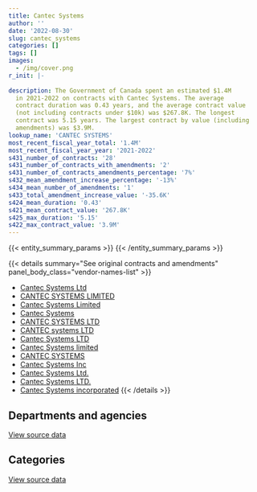 ```yaml
---
title: Cantec Systems
author: ''
date: '2022-08-30'
slug: cantec_systems
categories: []
tags: []
images:
  - /img/cover.png
r_init: |-
  
description: The Government of Canada spent an estimated $1.4M
  in 2021-2022 on contracts with Cantec Systems. The average
  contract duration was 0.43 years, and the average contract value
  (not including contracts under $10k) was $267.8K. The longest
  contract was 5.15 years. The largest contract by value (including
  amendments) was $3.9M.
lookup_name: 'CANTEC SYSTEMS'
most_recent_fiscal_year_total: '1.4M'
most_recent_fiscal_year_year: '2021-2022'
s431_number_of_contracts: '28'
s431_number_of_contracts_with_amendments: '2'
s431_number_of_contracts_amendments_percentage: '7%'
s432_mean_amendment_increase_percentage: '-13%'
s434_mean_number_of_amendments: '1'
s433_total_amendment_increase_value: '-35.6K'
s424_mean_duration: '0.43'
s421_mean_contract_value: '267.8K'
s425_max_duration: '5.15'
s422_max_contract_value: '3.9M'
---
```


<script src="/rmarkdown-libs/htmlwidgets/htmlwidgets.js"></script>
<link href="/rmarkdown-libs/datatables-css/datatables-crosstalk.css" rel="stylesheet" />
<script src="/rmarkdown-libs/datatables-binding/datatables.js"></script>
<script src="/rmarkdown-libs/jquery/jquery-3.6.0.min.js"></script>
<link href="/rmarkdown-libs/dt-core-bootstrap/css/dataTables.bootstrap.min.css" rel="stylesheet" />
<link href="/rmarkdown-libs/dt-core-bootstrap/css/dataTables.bootstrap.extra.css" rel="stylesheet" />
<script src="/rmarkdown-libs/dt-core-bootstrap/js/jquery.dataTables.min.js"></script>
<script src="/rmarkdown-libs/dt-core-bootstrap/js/dataTables.bootstrap.min.js"></script>
<link href="/rmarkdown-libs/crosstalk/css/crosstalk.min.css" rel="stylesheet" />
<script src="/rmarkdown-libs/crosstalk/js/crosstalk.min.js"></script>
<script src="/rmarkdown-libs/htmlwidgets/htmlwidgets.js"></script>
<link href="/rmarkdown-libs/datatables-css/datatables-crosstalk.css" rel="stylesheet" />
<script src="/rmarkdown-libs/datatables-binding/datatables.js"></script>
<script src="/rmarkdown-libs/jquery/jquery-3.6.0.min.js"></script>
<link href="/rmarkdown-libs/dt-core-bootstrap/css/dataTables.bootstrap.min.css" rel="stylesheet" />
<link href="/rmarkdown-libs/dt-core-bootstrap/css/dataTables.bootstrap.extra.css" rel="stylesheet" />
<script src="/rmarkdown-libs/dt-core-bootstrap/js/jquery.dataTables.min.js"></script>
<script src="/rmarkdown-libs/dt-core-bootstrap/js/dataTables.bootstrap.min.js"></script>
<link href="/rmarkdown-libs/crosstalk/css/crosstalk.min.css" rel="stylesheet" />
<script src="/rmarkdown-libs/crosstalk/js/crosstalk.min.js"></script>

{{< entity_summary_params >}}
{{< /entity_summary_params >}}

{{< details summary="See original contracts and amendments" panel_body_class="vendor-names-list" >}}
- [Cantec Systems Ltd](https://search.open.canada.ca/en/ct/?sort=contract_value_f%20desc&page=1&search_text=%22Cantec%20Systems%20Ltd%22)
- [CANTEC SYSTEMS LIMITED](https://search.open.canada.ca/en/ct/?sort=contract_value_f%20desc&page=1&search_text=%22CANTEC%20SYSTEMS%20LIMITED%22)
- [Cantec Systems Limited](https://search.open.canada.ca/en/ct/?sort=contract_value_f%20desc&page=1&search_text=%22Cantec%20Systems%20Limited%22)
- [Cantec Systems](https://search.open.canada.ca/en/ct/?sort=contract_value_f%20desc&page=1&search_text=%22Cantec%20Systems%22)
- [CANTEC SYSTEMS LTD](https://search.open.canada.ca/en/ct/?sort=contract_value_f%20desc&page=1&search_text=%22CANTEC%20SYSTEMS%20LTD%22)
- [CANTEC systems LTD](https://search.open.canada.ca/en/ct/?sort=contract_value_f%20desc&page=1&search_text=%22CANTEC%20systems%20LTD%22)
- [Cantec Systems LTD](https://search.open.canada.ca/en/ct/?sort=contract_value_f%20desc&page=1&search_text=%22Cantec%20Systems%20LTD%22)
- [Cantec Systems limited](https://search.open.canada.ca/en/ct/?sort=contract_value_f%20desc&page=1&search_text=%22Cantec%20Systems%20limited%22)
- [CANTEC SYSTEMS](https://search.open.canada.ca/en/ct/?sort=contract_value_f%20desc&page=1&search_text=%22CANTEC%20SYSTEMS%22)
- [Cantec Systems Inc](https://search.open.canada.ca/en/ct/?sort=contract_value_f%20desc&page=1&search_text=%22Cantec%20Systems%20Inc%22)
- [Cantec Systems Ltd.](https://search.open.canada.ca/en/ct/?sort=contract_value_f%20desc&page=1&search_text=%22Cantec%20Systems%20Ltd.%22)
- [Cantec Systems LTD.](https://search.open.canada.ca/en/ct/?sort=contract_value_f%20desc&page=1&search_text=%22Cantec%20Systems%20LTD.%22)
- [Cantec Systems incorporated](https://search.open.canada.ca/en/ct/?sort=contract_value_f%20desc&page=1&search_text=%22Cantec%20Systems%20incorporated%22)
{{< /details >}}

## Departments and agencies

<div id="htmlwidget-1" style="width:100%;height:auto;" class="datatables html-widget"></div>
<script type="application/json" data-for="htmlwidget-1">{"x":{"style":"bootstrap","filter":"none","vertical":false,"data":[["<a href=\"/departments/dnd-mdn/\">National Defence<\/a>"],[1575210.25],[2394358.04],[1909624.63],[1414062.64]],"container":"<table class=\"table table-striped table-hover row-border order-column display\">\n  <thead>\n    <tr>\n      <th>Department<\/th>\n      <th>2018-2019<\/th>\n      <th>2019-2020<\/th>\n      <th>2020-2021<\/th>\n      <th>2021-2022<\/th>\n    <\/tr>\n  <\/thead>\n<\/table>","options":{"order":[[4,"desc"]],"pageLength":10,"autoWidth":true,"columnDefs":[{"targets":1,"render":"function(data, type, row, meta) {\n    return type !== 'display' ? data : DTWidget.formatCurrency(data, \"$\", 2, 3, \",\", \".\", true, null);\n  }"},{"targets":2,"render":"function(data, type, row, meta) {\n    return type !== 'display' ? data : DTWidget.formatCurrency(data, \"$\", 2, 3, \",\", \".\", true, null);\n  }"},{"targets":3,"render":"function(data, type, row, meta) {\n    return type !== 'display' ? data : DTWidget.formatCurrency(data, \"$\", 2, 3, \",\", \".\", true, null);\n  }"},{"targets":4,"render":"function(data, type, row, meta) {\n    return type !== 'display' ? data : DTWidget.formatCurrency(data, \"$\", 2, 3, \",\", \".\", true, null);\n  }"},{"width":"16%","targets":[1,2,3,4]},{"className":"dt-right","targets":[1,2,3,4]}],"orderClasses":false}},"evals":["options.columnDefs.0.render","options.columnDefs.1.render","options.columnDefs.2.render","options.columnDefs.3.render"],"jsHooks":[]}</script>
<p class="text-right">
<a href="https://github.com/GoC-Spending/contracts-data/tree/main/data/out/vendors/cantec_systems/summary_by_fiscal_year_by_department.csv" class="source-data-link btn btn-link">View source data</a>
</p>

## Categories

<div id="htmlwidget-2" style="width:100%;height:auto;" class="datatables html-widget"></div>
<script type="application/json" data-for="htmlwidget-2">{"x":{"style":"bootstrap","filter":"none","vertical":false,"data":[["<a href=\"/categories/facilities_and_construction/\">Facilities and construction<\/a>","<a href=\"/categories/industrial_products_and_services/\">Industrial products and services<\/a>"],[null,1575210.25],[null,2394358.04],[14246.4,1895378.23],[null,1414062.64]],"container":"<table class=\"table table-striped table-hover row-border order-column display\">\n  <thead>\n    <tr>\n      <th>Category<\/th>\n      <th>2018-2019<\/th>\n      <th>2019-2020<\/th>\n      <th>2020-2021<\/th>\n      <th>2021-2022<\/th>\n    <\/tr>\n  <\/thead>\n<\/table>","options":{"order":[[4,"desc"]],"dom":"t","pageLength":30,"autoWidth":true,"columnDefs":[{"targets":1,"render":"function(data, type, row, meta) {\n    return type !== 'display' ? data : DTWidget.formatCurrency(data, \"$\", 2, 3, \",\", \".\", true, null);\n  }"},{"targets":2,"render":"function(data, type, row, meta) {\n    return type !== 'display' ? data : DTWidget.formatCurrency(data, \"$\", 2, 3, \",\", \".\", true, null);\n  }"},{"targets":3,"render":"function(data, type, row, meta) {\n    return type !== 'display' ? data : DTWidget.formatCurrency(data, \"$\", 2, 3, \",\", \".\", true, null);\n  }"},{"targets":4,"render":"function(data, type, row, meta) {\n    return type !== 'display' ? data : DTWidget.formatCurrency(data, \"$\", 2, 3, \",\", \".\", true, null);\n  }"},{"width":"16%","targets":[1,2,3,4]},{"className":"dt-right","targets":[1,2,3,4]}],"orderClasses":false,"lengthMenu":[10,25,30,50,100]}},"evals":["options.columnDefs.0.render","options.columnDefs.1.render","options.columnDefs.2.render","options.columnDefs.3.render"],"jsHooks":[]}</script>
<p class="text-right">
<a href="https://github.com/GoC-Spending/contracts-data/tree/main/data/out/vendors/cantec_systems/summary_by_fiscal_year_by_category.csv" class="source-data-link btn btn-link">View source data</a>
</p>
